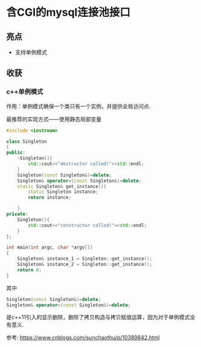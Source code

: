 # 含CGI的mysql连接池接口

## 亮点

- 支持单例模式

## 收获

### c++单例模式

作用：单例模式确保一个类只有一个实例，并提供全局访问点.

最推荐的实现方式——使用静态局部变量
```cpp
#include <iostream>

class Singleton
{
public:
    ~Singleton(){
        std::cout<<"destructor called!"<<std::endl;
    }
    Singleton(const Singleton&)=delete;
    Singleton& operator=(const Singleton&)=delete;
    static Singleton& get_instance(){
        static Singleton instance;
        return instance;

    }
private:
    Singleton(){
        std::cout<<"constructor called!"<<std::endl;
    }
};

int main(int argc, char *argv[])
{
    Singleton& instance_1 = Singleton::get_instance();
    Singleton& instance_2 = Singleton::get_instance();
    return 0;
}
```

其中
```cpp
Singleton(const Singleton&)=delete;
Singleton& operator=(const Singleton&)=delete;
```
是c++11引入的显示删除，删除了拷贝构造与拷贝赋值运算，因为对于单例模式没有意义.

参考: https://www.cnblogs.com/sunchaothu/p/10389842.html